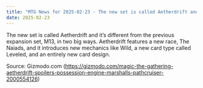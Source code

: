 ```yaml
---
title: "MTG News for 2025-02-23 - The new set is called Aetherdrift and it’s differe..."
date: 2025-02-23
---
```


The new set is called Aetherdrift and it’s different from the previous expansion set, M13, in two big ways. Aetherdrift features a new race, The Naiads, and it introduces new mechanics like Wild, a new card type called Leveled, and an entirely new card design.

Source: Gizmodo.com (https://gizmodo.com/magic-the-gathering-aetherdrift-spoilers-possession-engine-marshalls-pathcruiser-2000554126)

